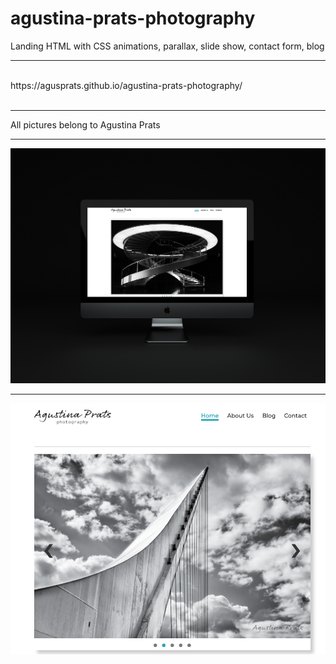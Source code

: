 # agustina-prats-photography
Landing HTML with CSS animations, parallax, slide show, contact form, blog
<hr>
<br/>
https://agusprats.github.io/agustina-prats-photography/
<br/>
<br/>
<hr>
All pictures belong to Agustina Prats<br/>
<hr>
<img src="mockup.png">
<hr/>
<img src="app.png">
